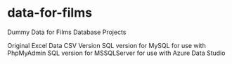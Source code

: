 # data-for-films
Dummy Data for Films Database Projects

Original Excel Data
CSV Version
SQL version for MySQL for use with PhpMyAdmin
SQL version for MSSQLServer for use with Azure Data Studio
